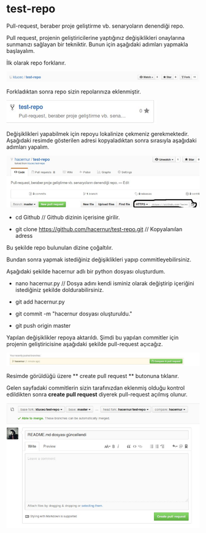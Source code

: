 # test-repo
Pull-request, beraber proje geliştirme vb. senaryoların denendiği repo.

Pull request, projenin geliştiricilerine yaptığınız değişiklikleri onaylarına sunmanızı sağlayan bir tekniktir.
Bunun için aşağıdaki adımları yapmakla başlayalım.

İlk olarak repo forklanır.

![1](images/image1.jpeg)

Forkladıktan sonra repo sizin repolarınıza eklenmiştir.

![2](images/image2.jpeg)

Değişiklikleri yapabilmek için repoyu lokalinize çekmeniz gerekmektedir.
Aşağıdaki resimde gösterilen adresi kopyaladıktan sonra sırasıyla aşağıdaki adımları yapalım.

![3](images/image3.jpeg)

* cd Github
 // Github dizinin içerisine girilir.

* git clone https://github.com/hacernur/test-repo.git
 // Kopyalanılan adress

Bu şekilde repo bulunulan dizine çoğaltılır.

Bundan sonra yapmak istediğiniz değişiklikleri yapıp commitleyebilirsiniz.

Aşağıdaki şekilde hacernur adlı bir python dosyası oluşturdum.

* nano hacernur.py
// Dosya adını kendi isminiz olarak değiştirip içeriğini istediğiniz şekilde doldurabilirsiniz.

* git add hacernur.py
* git commit -m "hacernur dosyası oluşturuldu."
* git push origin master

Yapılan değişiklikler repoya aktarıldı.
Şimdi bu yapılan commitler için projenin geliştiricisine aşağıdaki şekilde pull-request açıcağız.

![4](images/image4.jpeg)

Resimde görüldüğü üzere ** create pull request **  butonuna tıklanır.

Gelen sayfadaki commitlerin sizin tarafınızdan eklenmiş olduğu kontrol edildikten sonra **create pull request** diyerek pull-request açılmış olunur.

![5](images/image5.jpeg)
